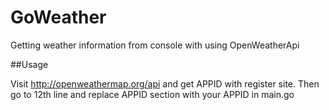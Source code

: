 # GoWeather
Getting weather information from console with using OpenWeatherApi

##Usage

Visit http://openweathermap.org/api and get APPID with register site. 
Then go to 12th line and replace APPID section with your APPID in main.go 
